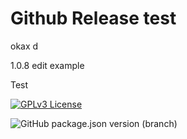 # Github Release test

okax d

1.0.8 edit example

Test


[![GPLv3 License](https://img.shields.io/badge/License-GPL%20v3-yellow.svg)](https://opensource.org/licenses/)

![GitHub package.json version (branch)](https://img.shields.io/github/package-json/v/FabrizioMusacchio/Github-Release-Test/main)
